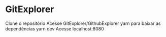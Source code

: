 # GitExplorer
Clone o repositório
Acesse GitExplorer/GithubExplorer
yarn para baixar as dependências 
yarn dev
Acesse localhost:8080
